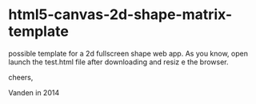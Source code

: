 html5-canvas-2d-shape-matrix-template
=====================================

possible template for a 2d fullscreen shape web app. As you know, open launch the test.html file after downloading and resiz
e the browser.

cheers,

Vanden in 2014  

